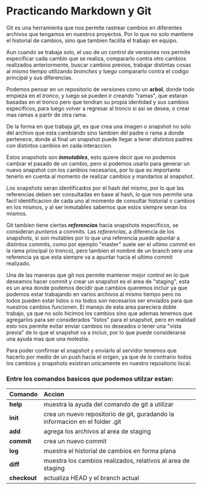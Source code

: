 # Practicando Markdown y Git


Git es una herramienta que nos permite rastrear cambios en diferentes archivos que tengamos en nuestros proyectos. Por lo que no solo mantiene el historial de cambios, sino que tambien facilita el trabajo en equipo.

Aun cuando se trabaja solo, el uso de un control de versiones nos permite especificar cada cambio que se realiza, compararlo contra otro cambios realizados anteriormente, buscar cambios previos, trabajar distintas cosas al mismo tiempo utilizando *branches* y luego compararlo contra el codigo principal y sus diferencias. 

Podemos pensar en un repositorio de versiones como un **arbol**, donde todo empieza en el _tronco_, y luego se pueden ir creando "ramas", que estaran basadas en el tronco pero que tendran su propia identidad y sus cambios especificos, para luego volver a regresar al tronco si asi se desea, o crear mas ramas a partir de otra rama.

De la forma en que trabaja _git_, es que crea una imagen o snapshot no solo del archivo que esta cambiando sino tambien del padre o rama a donde pertenece, donde al final un snapshot puede llegar a tener distintos padres con distintos cambios en cada interaccion.

Estos snapshots son ***inmutables***, esto quiere decir que no podemos cambiar el pasado de un cambio, pero si podemos usarlo para generar un nuevo snapshot con los cambios necesarios, por lo que es importante tenerlo en cuenta al momento de realizar cambios y mandarlos al snapshot.

Los snapshots seran identificados por el hash del mismo, por lo que las referencias deben ser consultadas en base al hash, lo que nos permite una facil identificacion de cada uno al momento de consultar historial o cambios en los mismos, y al ser inmutables sabemos que estos siempre seran los mismos.

Git tambien tiene ciertas ***referencias*** hacia snapshots especificos, se consideran *punteros* a commits. Las *referencias*, a diferencia de los snapshots, si son mutables por lo que una referencia puede apuntar a distintos commits, como por ejemplo "master" suele ser el ultimo commit en la rama principal (o tronco), pero tambien el nombre de un branch sera una referencia ya que esta siempre va a apuntar hacia el ultimo commit realizado.

Una de las maneras que git nos permite mantener mejor control en lo que deseamos hacer commit y crear un snapshot es el area de "staging", esta es un area donde podemos decidir que cambios queremos incluir ya que podemos estar trabajando en varios archivos al mismo tiempo pero no todos pueden estar listos o no todos son necesarios ser enviados para que nuestros cambios funcionen. El manejo de esta area pareciera doble trabajo, ya que no solo hicimos los cambios sino que ademas tenemos que agregarlos para ser considerados "listos" para el snapshot, pero en realidad esto nos permite evitar enviar cambios no deseados o tener una "vista previa" de lo que el snapshot va a incluir, por lo que puede considerarse una ayuda mas que una molestia.

Para poder confirmar el snapshot y enviarlo al servidor tenemos que hacerlo por medio de un push hacia el origen, ya que de lo contrario todos los cambios y snapshots existiran unicamente en nuestro repositorio local.

### Entre los comandos basicos que podemos utilzar estan:

|Comando |Accion|
|:-----|:----|
|**help** |muestra la ayuda del comando de git a utilizar |
|**init** |crea un nuevo repositorio de git, guradando la informacion en el folder .git |
|**add** | agrega los archivos al area de staging | 
|**commit** | crea un nuevo commit |
|**log** | muestra el historial de cambios en forma plana | 
|**diff** | muestra los cambios realizados, relativos al area de staging |
|**checkout** | actualiza HEAD y el branch actual |